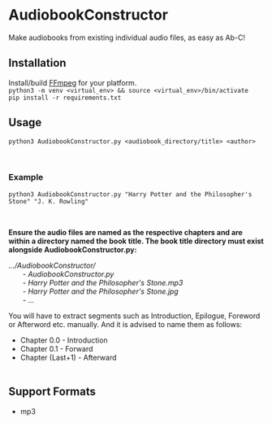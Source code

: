 # AudiobookConstructor
Make audiobooks from existing individual audio files, as easy as Ab-C!


## Installation
Install/build [FFmpeg](https://ffmpeg.org) for your platform.<br>
`python3 -m venv <virtual_env> && source <virtual_env>/bin/activate`<br>
`pip install -r requirements.txt`<br>

## Usage

`python3 AudiobookConstructor.py <audiobook_directory/title> <author>`

<br>

### Example

`python3 AudiobookConstructor.py "Harry Potter and the Philosopher's Stone" "J. K. Rowling"`

<br>

**Ensure the audio files are named as the respective chapters and are within a directory named the book title. The book title directory must exist alongside AudiobookConstructor.py:**

_.../AudiobookConstructor/_<br>
&emsp;&emsp;- _AudiobookConstructor.py_<br>
&emsp;&emsp;- _Harry Potter and the Philosopher's Stone.mp3_<br>
&emsp;&emsp;- _Harry Potter and the Philosopher's Stone.jpg_<br>
&emsp;&emsp;- _..._<br>

You will have to extract segments such as Introduction, Epilogue, Foreword or Afterword etc. manually. And it is advised to name them as follows:
* Chapter 0.0 - Introduction
* Chapter 0.1 - Forward
* Chapter (Last+1) - Afterward
<br><br>

<!-- _**Note**: The processing time will often roughly equate to the length of the audio file._ -->

## Support Formats
* mp3<br>
<!-- * m4a<br> -->